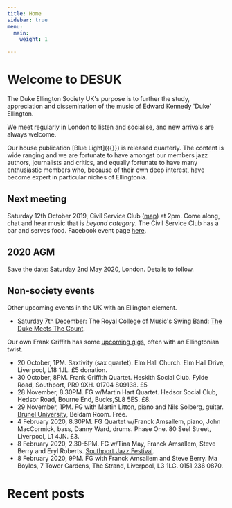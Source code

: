 ```yaml
---
title: Home
sidebar: true
menu:
  main:
    weight: 1

---
```

# Welcome to DESUK

The Duke Ellington Society UK's purpose is to further the study, appreciation and dissemination of the music of Edward Kennedy 'Duke' Ellington.

We meet regularly in London to listen and socialise, and new arrivals are always welcome.

Our house publication [Blue Light]({{<relref blue_light>}}) is released quarterly. The content is wide ranging and we are fortunate to have amongst our members jazz authors, journalists and critics, and equally fortunate to have many enthusiastic members who, because of their own deep interest, have become expert in particular niches of Ellingtonia.

## Next meeting

Saturday 12th October 2019, Civil Service Club ([map](https://goo.gl/maps/Rnxri95RcCLaJNAh6)) at 2pm. Come along, chat and hear music that is _beyond category_. The Civil Service Club has a bar and serves food. Facebook event page [here](https://www.facebook.com/events/2431609886959694/ "Facebook event").

## 2020 AGM

Save the date: Saturday 2nd May 2020, London. Details to follow.

## Non-society events

Other upcoming events in the UK with an Ellington element.

* Saturday 7th December: The Royal College of Music's Swing Band: [The Duke Meets The Count](https://www.rcm.ac.uk/events/details/?id=1789335).

Our own Frank Griffith has some [upcoming gigs](http://www.frankgriffith.co.uk/gigs/), often with an Ellingtonian twist.

* 20 October, 1PM. Saxtivity (sax quartet). Elm Hall Church. Elm Hall Drive, Liverpool, L18 1JL. £5 donation.
* 30 October, 8PM. Frank Griffith Quartet. Heskith Social Club. Fylde Road, Southport, PR9 9XH. 01704 809138. £5
* 28 November, 8.30PM. FG w/Martin Hart Quartet. Hedsor Social Club, Hedsor Road, Bourne End, Bucks,SL8 5ES. £8.
* 29 November, 1PM. FG with  Martin Litton, piano and Nils Solberg, guitar. [Brunel University](http://www.brunel.ac.uk/brunelarts), Beldam Room. Free.
* 4 February 2020, 8.30PM. FG Quartet w/Franck Amsallem, piano, John MacCormick, bass, Danny Ward, drums. Phase One. 80 Seel Street, Liverpool, L1 4JN. £3.
* 8 February 2020, 2.30-5PM. FG w/Tina May, Franck Amsallem, Steve Berry and Eryl Roberts. [Southport Jazz Festival](http://www.southportjazzfestival.com).
* 8 February 2020, 9PM. FG with Franck Amsallem and Steve Berry. Ma Boyles, 7 Tower Gardens, The Strand, Liverpool, L3 1LG. 0151 236 0870.

# Recent posts
